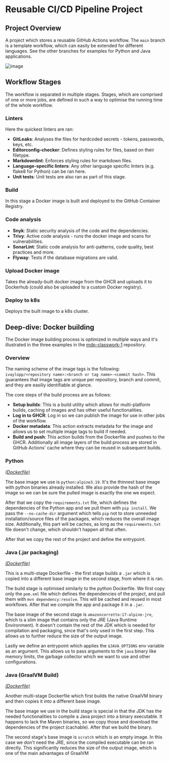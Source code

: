 # Reusable CI/CD Pipeline Project

## Project Overview

A project which stores a reusable GitHub Actions workflow. The `main` branch is a template workflow, which can easily be extended for different languages. See the other branches for examples for Python and Java applications.

![image](https://github.com/ivaylopp/mdp-classwork-ci/assets/48100702/cc8e43be-f0c0-4671-86fc-161afc45589b)


## Workflow Stages

The workflow is separated in multiple stages. Stages, which are comprised of one or more jobs, are defined in such a way to optimise the running time of the whole workflow.

### Linters

Here the quickest linters are ran:

- **GitLeaks**: Analyses the files for hardcoded secrets - tokens, passwords, keys, etc.
- **Editorconfig-checker**: Defines styling rules for files, based on their filetype.
- **Markdownlint**: Enforces styling rules for markdown files.
- **Language-specific linters**: Any other language specific linters (e.g. flake8 for Python) can be ran here.
- **Unit tests**: Unit tests are also ran as part of this stage.

### Build

In this stage a Docker image is built and deployed to the GitHub Container Registry.

### Code analysis

- **Snyk**: Static security analysis of the code and the dependencies.
- **Trivy**: Active code analysis - runs the docker image and scans for vulnerabilities.
- **SonarLint**: Static code analysis for anti-patterns, code quality, best practices and more.
- **Flyway**: Tests if the database migrations are valid.

### Upload Docker image

Takes the already-built docker image from the GHCR and uploads it to Dockerhub (could also be uploaded to a custom Docker registry).

### Deploy to k8s

Deploys the built image to a k8s cluster.

## Deep-dive: Docker building

The Docker image building process is optimized in multiple ways and it's illustrated in the three examples in the [mdp-classwork-1](https://github.com/ivaylopp/mdp-classwork-1) repository.

### Overview

The naming scheme of the image tags is the following: `ivaylopp/<repository name>:<branch or tag name>-<commit hash>`. This guarantees that image tags are unique per repository, branch and commit, and they are easiliy identifiable at glance.

The core steps of the build process are as follows:

- **Setup buildx**: This is a build utility which allows for multi-platform builds, caching of images and has other useful functionalities.
- **Log in to GHCR**: Log in so we can publish the image for use in other jobs of the workflow.
- **Docker metadata**: This action extracts metadata for the image and allows us to set multiple image tags to build if needed.
- **Build and push**: This action builds from the Dockerfile and pushes to the GHCR. Additionally all image layers of the build process are stored in GitHub Actions' cache where they can be reused in subsequent builds.

### Python

*[(Dockerfile)](https://github.com/ivaylopp/mdp-classwork-1/blob/main/Dockerfile)*

The base image we use is `python:alpine3.19`. It's the thinnest base image with python binaries already installed. We also provide the hash of the image so we can be sure the pulled image is exactly the one we expect.

After that we copy the `requirements.txt` file, which defines the dependencies of the Python app and we pull them with `pip install`. We pass the `--no-cache-dir` argument which tells `pip` not to store unneeded installation/source files of the packages, which reduces the overall image size. Additionally, this part will be caches, as long as the `requirements.txt` file doesn't change, which shouldn't happen all that often.

After that we copy the rest of the project and define the entrypoint.

### Java (.jar packaging)

*[(Dockerfile)](https://github.com/ivaylopp/mdp-classwork-1/blob/example-java-project/Dockerfile)*

This is a multi-stage Dockerfile - the first stage builds a `.jar` which is copied into a different base image in the second stage, from where it is ran.

The build stage is optimised similarly to the python Dockerfile. We first copy only the `pom.xml` file which defines the dependencies of the project, and pull them with `mvn dependency:resolve`. This will be cached and reused in most workflows. After that we compile the app and package it in a `.jar`.

The base image of the second stage is `amazoncorretto:17-alpine-jre`, which is a slim image that contains only the JRE (Java Runtime Environment). It doesn't contain the rest of the JDK which is needed for compilation and packaging, since that's only used in the first step. This allows us to further reduce the size of the output image.

Lastly we define an entrypoint which applies the `$JAVA_OPTIONS` env variable as an argument. This allows us to pass arguments to the `java` binary like memory limits, the garbage collector which we want to use and other configurations.

### Java (GraalVM Build)

*[(Dockerfile)](https://github.com/ivaylopp/mdp-classwork-1/blob/example-java-graalvm-project/Dockerfile)*

Another multi-stage Dockerfile which first builds the native GraalVM binary and then copies it into a different base image.

The base image we use in the build stage is special in that the JDK has the needed functionalities to compile a Java project into a binary executable. It happens to lack the Maven binaries, so we copy those and download the dependencies of the project (cachable). After that we build the binary.

The second stage's base image is `scratch` which is an empty image. In this case we don't need the JRE, since the compiled executable can be ran directly. This significantly reduces the size of the output image, which is one of the main advantages of GraalVM
